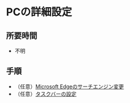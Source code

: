 # PCの詳細設定

## 所要時間

- 不明

## 手順

- （任意）[Microsoft Edgeのサーチエンジン変更](pc-advanced-edge.md) 
- （任意）[タスクバーの設定](pc-advanced-taskbar.md)
